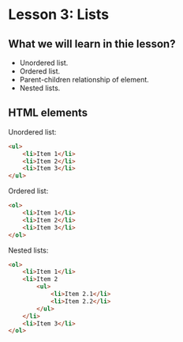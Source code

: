 # Lesson 3: Lists

## What we will learn in thie lesson?

- Unordered list.
- Ordered list.
- Parent-children relationship of element.
- Nested lists.

## HTML elements

Unordered list:
```html
<ul>
    <li>Item 1</li>
    <li>Item 2</li>
    <li>Item 3</li>
</ul>
```

Ordered list:
```html
<ol>
    <li>Item 1</li>
    <li>Item 2</li>
    <li>Item 3</li>
</ol>
```

Nested lists:
```html
<ol>
    <li>Item 1</li>
    <li>Item 2
        <ul>
            <li>Item 2.1</li>
            <li>Item 2.2</li>
        </ul>
    </li>
    <li>Item 3</li>
</ol>
```
